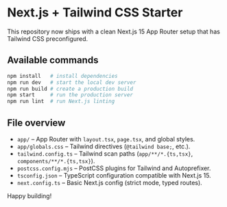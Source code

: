 # Next.js + Tailwind CSS Starter

This repository now ships with a clean Next.js 15 App Router setup that has Tailwind CSS preconfigured.

## Available commands

```bash
npm install   # install dependencies
npm run dev   # start the local dev server
npm run build # create a production build
npm start     # run the production server
npm run lint  # run Next.js linting
```

## File overview

- `app/` – App Router with `layout.tsx`, `page.tsx`, and global styles.
- `app/globals.css` – Tailwind directives (`@tailwind base;`, etc.).
- `tailwind.config.ts` – Tailwind scan paths (`app/**/*.{ts,tsx}`, `components/**/*.{ts,tsx}`).
- `postcss.config.mjs` – PostCSS plugins for Tailwind and Autoprefixer.
- `tsconfig.json` – TypeScript configuration compatible with Next.js 15.
- `next.config.ts` – Basic Next.js config (strict mode, typed routes).

Happy building!
